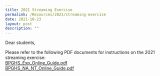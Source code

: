 ```yaml
---
title: 2021 Streaming Exercise
permalink: /Resources/2021/streaming-exercise
date: 2021-10-23
layout: post
description: ""
---
```

Dear students,  
  
Please refer to the following PDF documents for instructions on the 2021 streaming exercise:  
[BPGHS\_Exp\_Online\_Guide.pdf](/files/BPGHS_Exp_Online_Guide.pdf)
<bR>[BPGHS\_NA\_NT\_Online\_Guide.pdf](/files/BPGHS_NA_NT_Online_Guide.pdf)